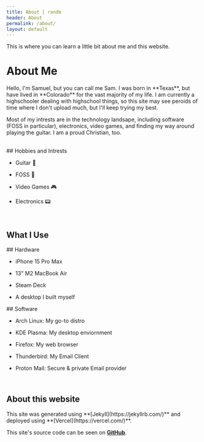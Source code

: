 ```yaml
---
title: About | randm
header: About
permalink: /about/
layout: default
---
```

This is where you can learn a little bit about me and this website.

# About Me
<aside markdown="1">
Hello, I'm Samuel, but you can call me Sam. I was born in **Texas**, but have lived in **Colorado** for the vast majority of my life. I am currently a highschooler dealing with highschool things, so this site may see peroids of time where I don't upload much, but I'll keep trying my best.

Most of my intrests are in the technology landsape, including software (FOSS in particular), electronics, video games, and finding my way around playing the guitar. I am a proud Christian, too.
</aside>

<br/>

<aside markdown="1">
## Hobbies and Intrests

* Guitar 🎸

* FOSS 🐧

* Video Games 🎮

* Electronics 📟
</aside>

<br/>

## What I Use
<div class="flex-container">
<article markdown="1">
## Hardware

* iPhone 15 Pro Max

* 13" M2 MacBook Air

* Steam Deck

* A desktop I built myself
</article>

<article markdown="1">
## Software

* Arch Linux: My go-to distro

* KDE Plasma: My desktop enviornment

* Firefox: My web browser

* Thunderbird: My Email Client

* Proton Mail: Secure & private Email provider
</article>
</div>

<br/>

## About this website
<aside markdown="1">
This site was generated using **[Jekyll](https://jekyllrb.com/)** and deployed using **[Vercel](https://vercel.com/)**.

This site's source code can be seen on **[GitHub](https://github.com/randm1/blog)**.
</aside>